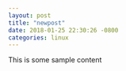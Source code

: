 ```yaml
---
layout: post
title: "newpost"
date: 2018-01-25 22:30:26 -0800
categories: linux
---
```


This is some sample content

